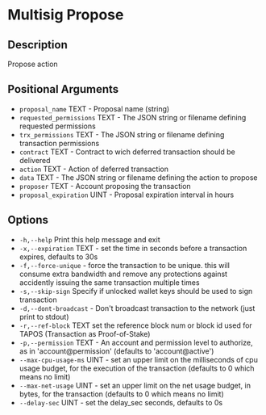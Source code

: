 # Multisig Propose
## Description

Propose action
## Positional Arguments

* `proposal_name` TEXT - Proposal name (string) 
* `requested_permissions` TEXT - The JSON string or filename defining requested permissions 
* `trx_permissions` TEXT - The JSON string or filename defining transaction permissions 
* `contract` TEXT - Contract to wich deferred transaction should be delivered 
* `action` TEXT - Action of deferred transaction 
* `data` TEXT - The JSON string or filename defining the action to propose 
* `proposer` TEXT - Account proposing the transaction 
* `proposal_expiration` UINT - Proposal expiration interval in hours

## Options

* `-h,--help` Print this help message and exit
* `-x,--expiration` TEXT - set the time in seconds before a transaction expires, defaults to 30s
* `-f,--force-unique` - force the transaction to be unique. this will consume extra bandwidth and remove any protections against accidently issuing the same transaction multiple times
* `-s,--skip-sign` Specify if unlocked wallet keys should be used to sign transaction
* `-d,--dont-broadcast` - Don't broadcast transaction to the network (just print to stdout)
* `-r,--ref-block` TEXT set the reference block num or block id used for TAPOS (Transaction as Proof-of-Stake)
* `-p,--permission` TEXT - An account and permission level to authorize, as in 'account@permission' (defaults to 'account@active')
* `--max-cpu-usage-ms` UINT - set an upper limit on the milliseconds of cpu usage budget, for the execution of the transaction (defaults to 0 which means no limit)
* `--max-net-usage` UINT - set an upper limit on the net usage budget, in bytes, for the transaction (defaults to 0 which means no limit)
* `--delay-sec` UINT - set the delay_sec seconds, defaults to 0s
